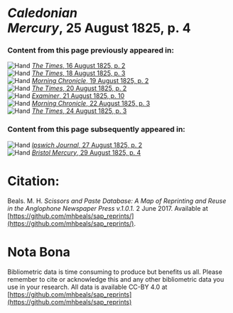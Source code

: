 # *Caledonian Mercury*, 25 August 1825, p. 4  
  
### Content from this page previously appeared in:  
![Hand](http://scissorsandpaste.net/wp-content/uploads/2017/06/smallhandpointer.png) [*The Times*, 16 August 1825, p. 2](https://mhbeals.github.io/sap_html/The-Times/The-Times-16-August-1825-p-2)  
![Hand](http://scissorsandpaste.net/wp-content/uploads/2017/06/smallhandpointer.png) [*The Times*, 18 August 1825, p. 3](https://mhbeals.github.io/sap_html/The-Times/The-Times-18-August-1825-p-3)  
![Hand](http://scissorsandpaste.net/wp-content/uploads/2017/06/smallhandpointer.png) [*Morning Chronicle*, 19 August 1825, p. 2](https://mhbeals.github.io/sap_html/Morning-Chronicle/Morning-Chronicle-19-August-1825-p-2)  
![Hand](http://scissorsandpaste.net/wp-content/uploads/2017/06/smallhandpointer.png) [*The Times*, 20 August 1825, p. 2](https://mhbeals.github.io/sap_html/The-Times/The-Times-20-August-1825-p-2)  
![Hand](http://scissorsandpaste.net/wp-content/uploads/2017/06/smallhandpointer.png) [*Examiner*, 21 August 1825, p. 10](https://mhbeals.github.io/sap_html/Examiner/Examiner-21-August-1825-p-10)  
![Hand](http://scissorsandpaste.net/wp-content/uploads/2017/06/smallhandpointer.png) [*Morning Chronicle*, 22 August 1825, p. 3](https://mhbeals.github.io/sap_html/Morning-Chronicle/Morning-Chronicle-22-August-1825-p-3)  
![Hand](http://scissorsandpaste.net/wp-content/uploads/2017/06/smallhandpointer.png) [*The Times*, 24 August 1825, p. 3](https://mhbeals.github.io/sap_html/The-Times/The-Times-24-August-1825-p-3)  
  
### Content from this page subsequently appeared in:  
![Hand](http://scissorsandpaste.net/wp-content/uploads/2017/06/smallhandpointer.png) [*Ipswich Journal*, 27 August 1825, p. 2](https://mhbeals.github.io/sap_html/Ipswich-Journal/Ipswich-Journal-27-August-1825-p-2)  
![Hand](http://scissorsandpaste.net/wp-content/uploads/2017/06/smallhandpointer.png) [*Bristol Mercury*, 29 August 1825, p. 4](https://mhbeals.github.io/sap_html/Bristol-Mercury/Bristol-Mercury-29-August-1825-p-4)  


# Citation: 

Beals. M. H. *Scissors and Paste Database: A Map of Reprinting and Reuse in the Anglophone Newspaper Press v.1.0.1.* 2 June 2017. Available at [https://github.com/mhbeals/sap_reprints/](https://github.com/mhbeals/sap_reprints/). 

# Nota Bona

Bibliometric data is time consuming to produce but benefits us all. Please remember to cite or acknowledge this and any other bibliometric data you use in your research. All data is available CC-BY 4.0 at [https://github.com/mhbeals/sap_reprints](https://github.com/mhbeals/sap_reprints)